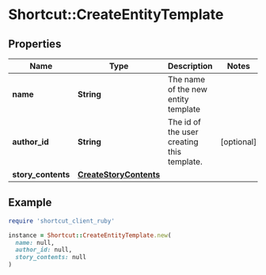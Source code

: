 # Shortcut::CreateEntityTemplate

## Properties

| Name | Type | Description | Notes |
| ---- | ---- | ----------- | ----- |
| **name** | **String** | The name of the new entity template |  |
| **author_id** | **String** | The id of the user creating this template. | [optional] |
| **story_contents** | [**CreateStoryContents**](CreateStoryContents.md) |  |  |

## Example

```ruby
require 'shortcut_client_ruby'

instance = Shortcut::CreateEntityTemplate.new(
  name: null,
  author_id: null,
  story_contents: null
)
```

